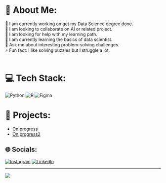 # 💫 About Me:
🔭 I am currently working on get my Data Science degree done.<br>👯 I am looking to collaborate on AI or related project.<br>🤝 I am looking for help with my learning path.<br>🌱 I am currently learning the basics of data scientist.<br>💬 Ask me about interesting problem-solving challenges.<br>⚡ Fun fact: I like solving puzzles but I struggle a lot.<br><br>




# 💻 Tech Stack:
![Python](https://img.shields.io/badge/python-3670A0?style=for-the-badge&logo=python&logoColor=ffdd54) ![R](https://img.shields.io/badge/r-%23276DC3.svg?style=for-the-badge&logo=r&logoColor=white) ![Figma](https://img.shields.io/badge/figma-%23F24E1E.svg?style=for-the-badge&logo=figma&logoColor=white)
# 📄 Projects:
- [On progress]()
- [On progress2]()

## 🌐 Socials:
[![Instagram](https://img.shields.io/badge/Instagram-%23E4405F.svg?logo=Instagram&logoColor=white)](https://instagram.com/ruben_artola) [![LinkedIn](https://img.shields.io/badge/LinkedIn-%230077B5.svg?logo=linkedin&logoColor=white)](https://linkedin.com/in/ruben-artola) 

---
[![](https://visitcount.itsvg.in/api?id=RubenixArt&icon=0&color=0)](https://visitcount.itsvg.in)

